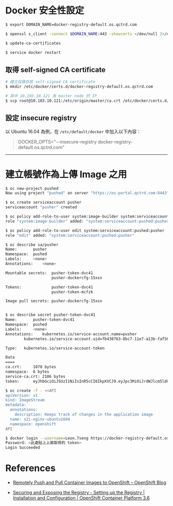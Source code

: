 
Docker 安全性設定
===============


```bash
$ export DOMAIN_NAME=docker-registry-default.os.qctrd.com

$ openssl s_client -connect $DOMAIN_NAME:443 -showcerts </dev/null 2>/dev/null | openssl x509 -outform PEM | tee /usr/local/share/ca-certificates/$DOMAIN_NAME.crt

$ update-ca-certificates

$ service docker restart
```

## 取得 self-signed CA certificate

```bash
# 建立目錄存放 self-signed CA certificate
$ mkdir /etc/docker/certs.d/docker-registry-default.os.qctrd.com

# 其中 10.103.10.121 為 master node 的 IP
$ scp root@10.103.10.121:/etc/origin/master/ca.crt /etc/docker/certs.d/docker-registry-default.os.qctrd.com/
```

## 設定 insecure registry

以 Ubuntu 16.04 為例，在 `/etc/default/docker` 中加入以下內容：

> DOCKER_OPTS="--insecure-registry docker-registry-default.os.qctrd.com"


-------------------------------


建立帳號作為上傳 Image 之用
=======================

```bash
$ oc new-project pushed
Now using project "pushed" on server "https://os-portal.qctrd.com:8443".

$ oc create serviceaccount pusher
serviceaccount "pusher" created

$ oc policy add-role-to-user system:image-builder system:serviceaccount:pushed:pusher
role "system:image-builder" added: "system:serviceaccount:pushed:pusher"

$ oc policy add-role-to-user edit system:serviceaccount:pushed:pusher
role "edit" added: "system:serviceaccount:pushed:pusher"

$ oc describe sa/pusher
Name:		pusher
Namespace:	pushed
Labels:		<none>
Annotations:	<none>

Mountable secrets: 	pusher-token-dvc41
                   	pusher-dockercfg-15xsn

Tokens:            	pusher-token-dvc41
                   	pusher-token-mcfzk

Image pull secrets:	pusher-dockercfg-15xsn


$ oc describe secret pusher-token-dvc41
Name:		pusher-token-dvc41
Namespace:	pushed
Labels:		<none>
Annotations:	kubernetes.io/service-account.name=pusher
		kubernetes.io/service-account.uid=fb430763-8bc7-11e7-a13b-faf564e56811

Type:	kubernetes.io/service-account-token

Data
====
ca.crt:		1070 bytes
namespace:	6 bytes
service-ca.crt:	2186 bytes
token:		eyJhbGciOiJSUzI1NiIsInR5cCI6IkpXVCJ9.eyJpc3MiOiJrdWJlcm5ldGVzL3NlcnZpY2VhY2NvdW50Iiwia3ViZXJuZXRlcy5pby9zZXJ2aWNlYWNjb3VudC9uYW1lc3BhY2UiOiJwdXNoZWQiLCJrdWJlcm5ldGVzLmlvL3NlcnZpY2VhY2NvdW50L3NlY3JldC5uYW1lIjoicHVzaGVyLXRva2VuLWR2YzQxIiwia3ViZXJuZXRlcy5pby9zZXJ2aWNlYWNjb3VudC9zZXJ2aWNlLWFjY291bnQubmFtZSI6InB1c2hlciIsImt1YmVybmV0ZXMuaW8vc2VydmljZWFjY291bnQvc2VydmljZS1hY2NvdW50LnVpZCI6ImZiNDMwNzYzLThiYzctMTFlNy1hMTNiLWZhZjU2NGU1NjgxMSIsInN1YiI6InN5c3RlbTpzZXJ2aWNlYWNjb3VudDpwdXNoZWQ6cHVzaGVyIn0.ojzgvbjeUVWrNf7y-MlnSwo4nzyEDF7TtP8UNG7qtq3KjNI-wXiNCUGC1SjrvmWPSduegJwKK_LsFV3Jrt4U5fhFRvcCjrOGqZ-ZjPijdc6RYKe6tStX-UwuPxyf7i_QvF1Ewu-xLFjOYmJ7ldJcPNS115lkUO-kk7zqqsAj13i4gigKHJP-b0LYNoORFX0yaQwgoYXXNjjfbz361rc3zqBYhId1lpOv6T_61aODNUL8-PVXmTRBC0t2-3PkW5wrvZB0hU5L7kqOT_oms-SwNKfB9d0yH1LFkNZuWcqP0M7LFTVaQ4eDLvtASQD4kt7FyMA-2x6zF4mmrkKnwlMGEA
```


```bash
$ oc create -f - <<API
apiVersion: v1
kind: ImageStream
metadata:
  annotations:
    description: Keeps track of changes in the application image
  name: s2i-nginx-ubuntu1604
  namespace: openshift
API
```

```bash
$ docker login --username=Leon.Tseng https://docker-registry-default.os.qctrd.com
Password: <此處貼上上面取得的 token>
Login Succeeded
```



References
==========

- [Remotely Push and Pull Container Images to OpenShift – OpenShift Blog](https://blog.openshift.com/remotely-push-pull-container-images-openshift/)

- [Securing and Exposing the Registry - Setting up the Registry | Installation and Configuration | OpenShift Container Platform 3.6](https://docs.openshift.com/container-platform/3.6/install_config/registry/securing_and_exposing_registry.html)